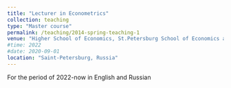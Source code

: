 ```yaml
---
title: "Lecturer in Econometrics"
collection: teaching
type: "Master course"
permalink: /teaching/2014-spring-teaching-1
venue: "Higher School of Economics, St.Petersburg School of Economics and Management"
#time: 2022
#date: 2020-09-01
location: "Saint-Petersburg, Russia"
---
```

For the period of 2022-now in English and Russian
